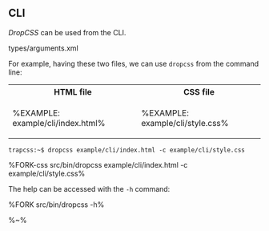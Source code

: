 ## CLI

_DropCSS_ can be used from the CLI.

<argufy>types/arguments.xml</argufy>

For example, having these two files, we can use `dropcss` from the command line:

<table>
<tr>
  <th>HTML file</th>
  <th>CSS file</th>
</tr>
<tr>
  <td>

  %EXAMPLE: example/cli/index.html%
  </td>
  <td>

  %EXAMPLE: example/cli/style.css%
  </td>
</tr>
</table>

```console
trapcss:~$ dropcss example/cli/index.html -c example/cli/style.css
```

%FORK-css src/bin/dropcss example/cli/index.html -c example/cli/style.css%

The help can be accessed with the `-h` command:

%FORK src/bin/dropcss -h%

%~%